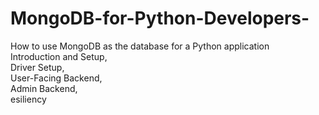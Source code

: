 # MongoDB-for-Python-Developers-<br>
How to use MongoDB as the database for a Python application <br>
Introduction and Setup, <br>
Driver Setup, <br>
User-Facing Backend,<br>
Admin Backend, <br>
esiliency
